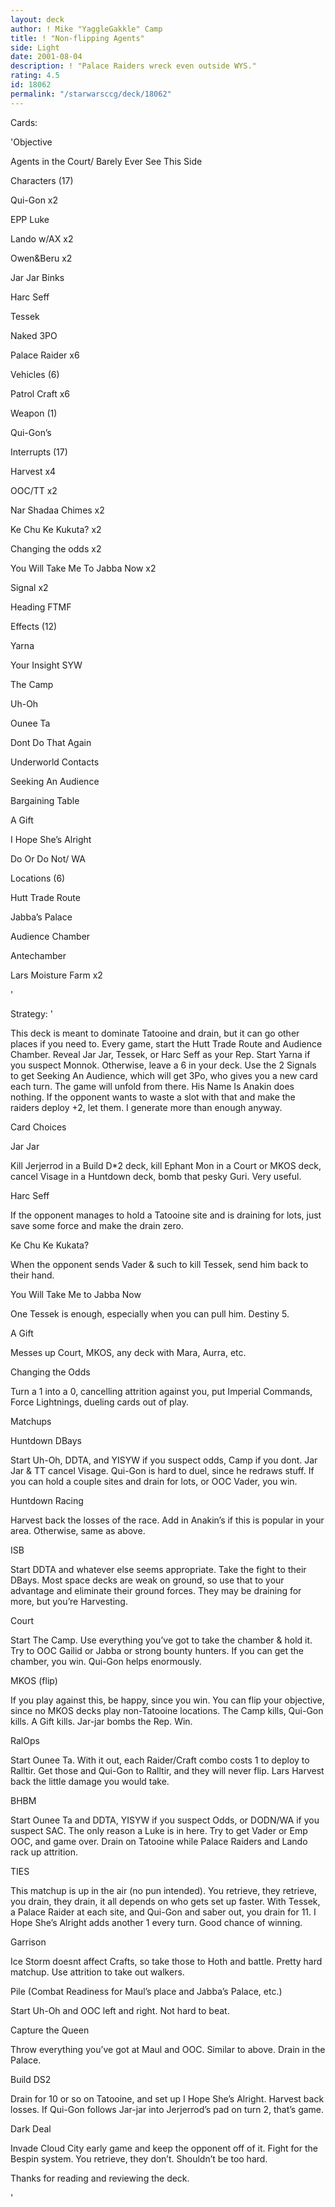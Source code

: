 ```yaml
---
layout: deck
author: ! Mike "YaggleGakkle" Camp
title: ! "Non-flipping Agents"
side: Light
date: 2001-08-04
description: ! "Palace Raiders wreck even outside WYS."
rating: 4.5
id: 18062
permalink: "/starwarsccg/deck/18062"
---
```

Cards: 

'Objective

Agents in the Court/ Barely Ever See This Side


Characters (17)

Qui-Gon x2

EPP Luke

Lando w/AX x2

Owen&Beru x2

Jar Jar Binks

Harc Seff

Tessek

Naked 3PO

Palace Raider x6


Vehicles (6)

Patrol Craft x6


Weapon (1)

Qui-Gon’s


Interrupts (17)

Harvest x4

OOC/TT x2

Nar Shadaa Chimes x2

Ke Chu Ke Kukuta? x2

Changing the odds x2

You Will Take Me To Jabba Now x2

Signal x2

Heading FTMF


Effects (12)

Yarna

Your Insight SYW

The Camp

Uh-Oh

Ounee Ta

Dont Do That Again

Underworld Contacts

Seeking An Audience

Bargaining Table

A Gift

I Hope She’s Alright

Do Or Do Not/ WA


Locations (6)

Hutt Trade Route

Jabba’s Palace

Audience Chamber

Antechamber

Lars Moisture Farm x2




'

Strategy: '

This deck is meant to dominate Tatooine and drain, but it can go other places if you need to.  Every game, start the Hutt Trade Route and Audience Chamber.  Reveal Jar Jar, Tessek, or Harc Seff as your Rep.  Start Yarna if you suspect Monnok.  Otherwise, leave a 6 in your deck.  Use the 2 Signals to get Seeking An Audience, which will get 3Po, who gives you a new card each turn.  The game will unfold from there.  His Name Is Anakin does nothing.  If the opponent wants to waste a slot with that and make the raiders deploy +2, let them.  I generate more than enough anyway.


Card Choices


Jar Jar

Kill Jerjerrod in a Build D*2 deck, kill Ephant Mon in a Court or MKOS deck, cancel Visage in a Huntdown deck, bomb that pesky Guri.  Very useful.


Harc Seff

If the opponent manages to hold a Tatooine site and is draining for lots, just save some force and make the drain zero.


Ke Chu Ke Kukata?

When the opponent sends Vader & such to kill Tessek, send him back to their hand.


You Will Take Me to Jabba Now

One Tessek is enough, especially when you can pull him.  Destiny 5.


A Gift

Messes up Court, MKOS, any deck with Mara, Aurra, etc.


Changing the Odds

Turn a 1 into a 0, cancelling attrition against you, put Imperial Commands, Force Lightnings, dueling cards out of play.


Matchups


Huntdown DBays

Start Uh-Oh, DDTA, and YISYW if you suspect odds, Camp if you dont.  Jar Jar & TT cancel Visage.  Qui-Gon is hard to duel, since he redraws stuff.  If you can hold a couple sites and drain for lots, or OOC Vader, you win.


Huntdown Racing

Harvest back the losses of the race.  Add in Anakin’s if this is popular in your area.  Otherwise, same as above.


ISB

Start DDTA and whatever else seems appropriate.  Take the fight to their DBays.  Most space decks are weak on ground, so use that to your advantage and eliminate their ground forces.  They may be draining for more, but you’re Harvesting.


Court

Start The Camp.  Use everything you’ve got to take the chamber & hold it. Try to OOC Gailid or Jabba or strong bounty hunters.  If you can get the chamber, you win.  Qui-Gon helps enormously.


MKOS (flip)

If you play against this, be happy, since you win.  You can flip your objective, since no MKOS decks play non-Tatooine locations.  The Camp kills, Qui-Gon kills.  A Gift kills.  Jar-jar bombs the Rep.  Win.


RalOps

Start Ounee Ta.  With it out, each Raider/Craft combo costs 1 to deploy to Ralltir.  Get those and Qui-Gon to Ralltir, and they will never flip.  Lars Harvest back the little damage you would take.


BHBM

Start Ounee Ta and DDTA, YISYW if you suspect Odds, or DODN/WA if you suspect SAC.  The only reason a Luke is in here.  Try to get Vader or Emp OOC, and game over.  Drain on Tatooine while Palace Raiders and Lando rack up attrition.


TIES

This matchup is up in the air (no pun intended).  You retrieve, they retrieve, you drain, they drain, it all depends on who gets set up faster.  With Tessek, a Palace Raider at each site, and Qui-Gon and saber out, you drain for 11.  I Hope She’s Alright adds another 1 every turn.  Good chance of winning.


Garrison

Ice Storm doesnt affect Crafts, so take those to Hoth and battle.  Pretty hard matchup.  Use attrition to take out walkers.  


Pile (Combat Readiness for Maul’s place and Jabba’s Palace, etc.)

Start Uh-Oh and OOC left and right.  Not hard to beat.


Capture the Queen

Throw everything you’ve got at Maul and OOC.  Similar to above.  Drain in the Palace.


Build DS2

Drain for 10 or so on Tatooine, and set up I Hope She’s Alright.  Harvest back losses.  If Qui-Gon follows Jar-jar into Jerjerrod’s pad on turn 2, that’s game.


Dark Deal

Invade Cloud City early game and keep the opponent off of it.  Fight for the Bespin system.  You retrieve, they don’t.  Shouldn’t be too hard.


Thanks for reading and reviewing the deck.




'
